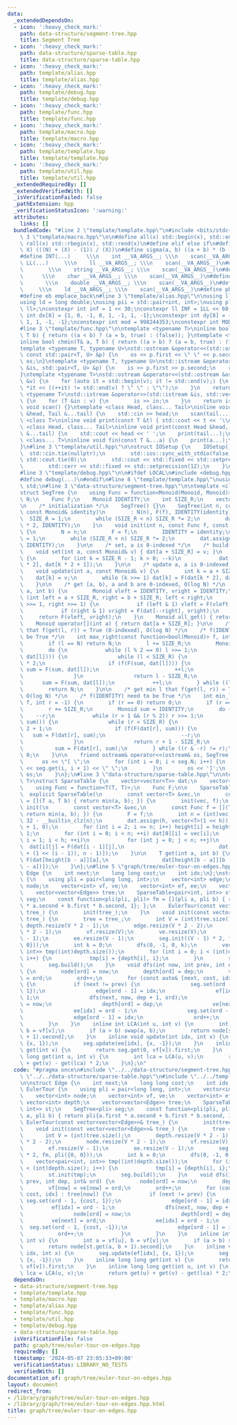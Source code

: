 ```yaml
---
data:
  _extendedDependsOn:
  - icon: ':heavy_check_mark:'
    path: data-structure/segment-tree.hpp
    title: Segment Tree
  - icon: ':heavy_check_mark:'
    path: data-structure/sparse-table.hpp
    title: data-structure/sparse-table.hpp
  - icon: ':heavy_check_mark:'
    path: template/alias.hpp
    title: template/alias.hpp
  - icon: ':heavy_check_mark:'
    path: template/debug.hpp
    title: template/debug.hpp
  - icon: ':heavy_check_mark:'
    path: template/func.hpp
    title: template/func.hpp
  - icon: ':heavy_check_mark:'
    path: template/macro.hpp
    title: template/macro.hpp
  - icon: ':heavy_check_mark:'
    path: template/template.hpp
    title: template/template.hpp
  - icon: ':heavy_check_mark:'
    path: template/util.hpp
    title: template/util.hpp
  _extendedRequiredBy: []
  _extendedVerifiedWith: []
  _isVerificationFailed: false
  _pathExtension: hpp
  _verificationStatusIcon: ':warning:'
  attributes:
    links: []
  bundledCode: "#line 2 \"template/template.hpp\"\n#include <bits/stdc++.h>\n#line\
    \ 3 \"template/macro.hpp\"\n\n#define all(x) std::begin(x), std::end(x)\n#define\
    \ rall(x) std::rbegin(x), std::rend(x)\n#define elif else if\n#define updiv(N,\
    \ X) (((N) + (X) - (1)) / (X))\n#define sigma(a, b) ((a + b) * (b - a + 1) / 2)\n\
    #define INT(...)     \\\n    int __VA_ARGS__; \\\n    scan(__VA_ARGS__)\n#define\
    \ LL(...)     \\\n    ll __VA_ARGS__; \\\n    scan(__VA_ARGS__)\n#define STR(...)\
    \        \\\n    string __VA_ARGS__; \\\n    scan(__VA_ARGS__)\n#define CHR(...)\
    \      \\\n    char __VA_ARGS__; \\\n    scan(__VA_ARGS__)\n#define DOU(...) \
    \       \\\n    double __VA_ARGS__; \\\n    scan(__VA_ARGS__)\n#define LD(...)\
    \     \\\n    ld __VA_ARGS__; \\\n    scan(__VA_ARGS__)\n#define pb push_back\n\
    #define eb emplace_back\n#line 3 \"template/alias.hpp\"\n\nusing ll = long long;\n\
    using ld = long double;\nusing pii = std::pair<int, int>;\nusing pll = std::pair<ll,\
    \ ll>;\nconstexpr int inf = 1 << 30;\nconstexpr ll INF = 1LL << 60;\nconstexpr\
    \ int dx[8] = {1, 0, -1, 0, 1, -1, 1, -1};\nconstexpr int dy[8] = {0, 1, 0, -1,\
    \ 1, 1, -1, -1};\nconstexpr int mod = 998244353;\nconstexpr int MOD = 1e9 + 7;\n\
    #line 3 \"template/func.hpp\"\n\ntemplate <typename T>\ninline bool chmax(T& a,\
    \ T b) { return ((a < b) ? (a = b, true) : (false)); }\ntemplate <typename T>\n\
    inline bool chmin(T& a, T b) { return ((a > b) ? (a = b, true) : (false)); }\n\
    template <typename T, typename U>\nstd::ostream &operator<<(std::ostream &os,\
    \ const std::pair<T, U> &p) {\n    os << p.first << \" \" << p.second;\n    return\
    \ os;\n}\ntemplate <typename T, typename U>\nstd::istream &operator>>(std::istream\
    \ &is, std::pair<T, U> &p) {\n    is >> p.first >> p.second;\n    return is;\n\
    }\ntemplate <typename T>\nstd::ostream &operator<<(std::ostream &os, const std::vector<T>\
    \ &v) {\n    for (auto it = std::begin(v); it != std::end(v);) {\n        os <<\
    \ *it << ((++it) != std::end(v) ? \" \" : \"\");\n    }\n    return os;\n}\ntemplate\
    \ <typename T>\nstd::istream &operator>>(std::istream &is, std::vector<T> &v)\
    \ {\n    for (T &in : v) {\n        is >> in;\n    }\n    return is;\n}\ninline\
    \ void scan() {}\ntemplate <class Head, class... Tail>\ninline void scan(Head\
    \ &head, Tail &...tail) {\n    std::cin >> head;\n    scan(tail...);\n}\ntemplate\
    \ <class T>\ninline void print(const T &t) { std::cout << t << '\\n'; }\ntemplate\
    \ <class Head, class... Tail>\ninline void print(const Head &head, const Tail\
    \ &...tail) {\n    std::cout << head << ' ';\n    print(tail...);\n}\ntemplate\
    \ <class... T>\ninline void fin(const T &...a) {\n    print(a...);\n    exit(0);\n\
    }\n#line 3 \"template/util.hpp\"\n\nstruct IOSetup {\n    IOSetup() {\n      \
    \  std::cin.tie(nullptr);\n        std::ios::sync_with_stdio(false);\n       \
    \ std::cout.tie(0);\n        std::cout << std::fixed << std::setprecision(12);\n\
    \        std::cerr << std::fixed << std::setprecision(12);\n    }\n} IOSetup;\n\
    #line 3 \"template/debug.hpp\"\n\n#ifdef LOCAL\n#include <debug.hpp>\n#else\n\
    #define debug(...)\n#endif\n#line 8 \"template/template.hpp\"\nusing namespace\
    \ std;\n#line 3 \"data-structure/segment-tree.hpp\"\n\ntemplate <class Monoid>\n\
    struct SegTree {\n    using Func = function<Monoid(Monoid, Monoid)>;\n    int\
    \ N;\n    Func F;\n    Monoid IDENTITY;\n    int SIZE_R;\n    vector<Monoid> dat;\n\
    \n    /* initialization */\n    SegTree() {}\n    SegTree(int n, const Func f,\
    \ const Monoid& identity)\n        : N(n), F(f), IDENTITY(identity) {\n      \
    \  SIZE_R = 1;\n        while (SIZE_R < n) SIZE_R *= 2;\n        dat.assign(SIZE_R\
    \ * 2, IDENTITY);\n    }\n    void init(int n, const Func f, const Monoid& identity)\
    \ {\n        N = n;\n        F = f;\n        IDENTITY = identity;\n        SIZE_R\
    \ = 1;\n        while (SIZE_R < n) SIZE_R *= 2;\n        dat.assign(SIZE_R * 2,\
    \ IDENTITY);\n    }\n\n    /* set, a is 0-indexed */\n    /* build(): O(N) */\n\
    \    void set(int a, const Monoid& v) { dat[a + SIZE_R] = v; }\n    void build()\
    \ {\n        for (int k = SIZE_R - 1; k > 0; --k)\n            dat[k] = F(dat[k\
    \ * 2], dat[k * 2 + 1]);\n    }\n\n    /* update a, a is 0-indexed, O(log N) */\n\
    \    void update(int a, const Monoid& v) {\n        int k = a + SIZE_R;\n    \
    \    dat[k] = v;\n        while (k >>= 1) dat[k] = F(dat[k * 2], dat[k * 2 + 1]);\n\
    \    }\n\n    /* get [a, b), a and b are 0-indexed, O(log N) */\n    Monoid get(int\
    \ a, int b) {\n        Monoid vleft = IDENTITY, vright = IDENTITY;\n        for\
    \ (int left = a + SIZE_R, right = b + SIZE_R; left < right;\n             left\
    \ >>= 1, right >>= 1) {\n            if (left & 1) vleft = F(vleft, dat[left++]);\n\
    \            if (right & 1) vright = F(dat[--right], vright);\n        }\n   \
    \     return F(vleft, vright);\n    }\n    Monoid all_get() { return dat[1]; }\n\
    \    Monoid operator[](int a) { return dat[a + SIZE_R]; }\n\n    /* get max r\
    \ that f(get(l, r)) = True (0-indexed), O(log N) */\n    /* f(IDENTITY) need to\
    \ be True */\n    int max_right(const function<bool(Monoid)> f, int l = 0) {\n\
    \        if (l == N) return N;\n        l += SIZE_R;\n        Monoid sum = IDENTITY;\n\
    \        do {\n            while (l % 2 == 0) l >>= 1;\n            if (!f(F(sum,\
    \ dat[l]))) {\n                while (l < SIZE_R) {\n                    l = l\
    \ * 2;\n                    if (f(F(sum, dat[l]))) {\n                       \
    \ sum = F(sum, dat[l]);\n                        ++l;\n                    }\n\
    \                }\n                return l - SIZE_R;\n            }\n      \
    \      sum = F(sum, dat[l]);\n            ++l;\n        } while ((l & -l) != l);\n\
    \        return N;\n    }\n\n    /* get min l that f(get(l, r)) = True (0-indexed),\
    \ O(log N) */\n    /* f(IDENTITY) need to be True */\n    int min_left(const function<bool(Monoid)>\
    \ f, int r = -1) {\n        if (r == 0) return 0;\n        if (r == -1) r = N;\n\
    \        r += SIZE_R;\n        Monoid sum = IDENTITY;\n        do {\n        \
    \    --r;\n            while (r > 1 && (r % 2)) r >>= 1;\n            if (!f(F(dat[r],\
    \ sum))) {\n                while (r < SIZE_R) {\n                    r = r *\
    \ 2 + 1;\n                    if (f(F(dat[r], sum))) {\n                     \
    \   sum = F(dat[r], sum);\n                        --r;\n                    }\n\
    \                }\n                return r + 1 - SIZE_R;\n            }\n  \
    \          sum = F(dat[r], sum);\n        } while ((r & -r) != r);\n        return\
    \ 0;\n    }\n\n    friend ostream& operator<<(ostream& os, SegTree seg) {\n  \
    \      os << \"[ \";\n        for (int i = 0; i < seg.N; i++) {\n            os\
    \ << seg.get(i, i + 1) << \" \";\n        }\n        os << ']';\n        return\
    \ os;\n    }\n};\n#line 3 \"data-structure/sparse-table.hpp\"\n\ntemplate <class\
    \ T>\nstruct SparseTable {\n    vector<vector<T>> dat;\n    vector<int> height;\n\
    \    using Func = function<T(T, T)>;\n    Func F;\n\n    SparseTable() {}\n  \
    \  explicit SparseTable(\n        const vector<T> &vec,\n        const Func f\
    \ = [](T a, T b) { return min(a, b); }) {\n        init(vec, f);\n    }\n    void\
    \ init(\n        const vector<T> &vec,\n        const Func f = [](T a, T b) {\
    \ return min(a, b); }) {\n        F = f;\n        int n = (int)vec.size(), h =\
    \ 32 - __builtin_clz(n);\n        dat.assign(h, vector<T>(1 << h));\n        height.assign(n\
    \ + 1, 0);\n        for (int i = 2; i <= n; i++) height[i] = height[i >> 1] +\
    \ 1;\n        for (int i = 0; i < n; ++i) dat[0][i] = vec[i];\n        for (int\
    \ i = 1; i < h; ++i)\n            for (int j = 0; j < n; ++j)\n              \
    \  dat[i][j] = F(dat[i - 1][j],\n                              dat[i - 1][min(j\
    \ + (1 << (i - 1)), n - 1)]);\n    }\n\n    T get(int a, int b) {\n        return\
    \ F(dat[height[b - a]][a],\n                 dat[height[b - a]][b - (1 << height[b\
    \ - a])]);\n    }\n};\n#line 5 \"graph/tree/euler-tour-on-edges.hpp\"\n\nstruct\
    \ Edge {\n    int next;\n    long long cost;\n    int idx;\n};\nstruct EulerTour\
    \ {\n    using pli = pair<long long, int>;\n    vector<int> edge;\n    vector<int>\
    \ node;\n    vector<int> vf, ve;\n    vector<int> ef, ee;\n    vector<int> depth;\n\
    \    vector<vector<Edge>> tree;\n    SparseTable<pair<int, int>> st;\n    SegTree<pli>\
    \ seg;\n    const function<pli(pli, pli)> fm = [](pli a, pli b) { return pli{a.first\
    \ * a.second + b.first * b.second, 1}; };\n    EulerTour(const vector<vector<Edge>>&\
    \ tree_) {\n        init(tree_);\n    }\n    void init(const vector<vector<Edge>>&\
    \ tree_) {\n        tree = tree_;\n        int V = (int)tree.size();\n       \
    \ depth.resize(V * 2 - 1);\n        edge.resize(V * 2 - 2);\n        node.resize(V\
    \ * 2 - 1);\n        vf.resize(V);\n        ve.resize(V);\n        ef.resize(V\
    \ - 1);\n        ee.resize(V - 1);\n        seg.init((V - 1) * 2, fm, pli({0,\
    \ 0}));\n        int k = 0;\n        dfs(0, -1, 0, k);\n        vector<pair<int,\
    \ int>> tmp((int)depth.size());\n        for (int i = 0; i < (int)depth.size();\
    \ i++) {\n            tmp[i] = {depth[i], i};\n        }\n        st.init(tmp);\n\
    \        seg.build();\n    }\n    void dfs(int now, int prev, int dep, int& ord)\
    \ {\n        node[ord] = now;\n        depth[ord] = dep;\n        vf[now] = ve[now]\
    \ = ord;\n        ord++;\n        for (const auto& [next, cost, idx] : tree[now])\
    \ {\n            if (next != prev) {\n                seg.set(ord - 1, {cost,\
    \ 1});\n                edge[ord - 1] = idx;\n                ef[idx] = ord -\
    \ 1;\n                dfs(next, now, dep + 1, ord);\n                node[ord]\
    \ = now;\n                depth[ord] = dep;\n                ve[next] = ord;\n\
    \                ee[idx] = ord - 1;\n                seg.set(ord - 1, {cost, -1});\n\
    \                edge[ord - 1] = idx;\n                ord++;\n            }\n\
    \        }\n    }\n    inline int LCA(int u, int v) {\n        int a = vf[u],\
    \ b = vf[v];\n        if (a > b) swap(a, b);\n        return node[st.get(a, b\
    \ + 1).second];\n    }\n    inline void update(int idx, int x) {\n        seg.update(ef[idx],\
    \ {x, 1});\n        seg.update(ee[idx], {x, -1});\n    }\n    inline long long\
    \ get(int v) {\n        return seg.get(0, vf[v]).first;\n    }\n    inline long\
    \ long get(int u, int v) {\n        int lca = LCA(u, v);\n        return get(u)\
    \ + get(v) - get(lca) * 2;\n    }\n};\n"
  code: "#pragma once\n#include \"../../data-structure/segment-tree.hpp\"\n#include\
    \ \"../../data-structure/sparse-table.hpp\"\n#include \"../../template/template.hpp\"\
    \n\nstruct Edge {\n    int next;\n    long long cost;\n    int idx;\n};\nstruct\
    \ EulerTour {\n    using pli = pair<long long, int>;\n    vector<int> edge;\n\
    \    vector<int> node;\n    vector<int> vf, ve;\n    vector<int> ef, ee;\n   \
    \ vector<int> depth;\n    vector<vector<Edge>> tree;\n    SparseTable<pair<int,\
    \ int>> st;\n    SegTree<pli> seg;\n    const function<pli(pli, pli)> fm = [](pli\
    \ a, pli b) { return pli{a.first * a.second + b.first * b.second, 1}; };\n   \
    \ EulerTour(const vector<vector<Edge>>& tree_) {\n        init(tree_);\n    }\n\
    \    void init(const vector<vector<Edge>>& tree_) {\n        tree = tree_;\n \
    \       int V = (int)tree.size();\n        depth.resize(V * 2 - 1);\n        edge.resize(V\
    \ * 2 - 2);\n        node.resize(V * 2 - 1);\n        vf.resize(V);\n        ve.resize(V);\n\
    \        ef.resize(V - 1);\n        ee.resize(V - 1);\n        seg.init((V - 1)\
    \ * 2, fm, pli({0, 0}));\n        int k = 0;\n        dfs(0, -1, 0, k);\n    \
    \    vector<pair<int, int>> tmp((int)depth.size());\n        for (int i = 0; i\
    \ < (int)depth.size(); i++) {\n            tmp[i] = {depth[i], i};\n        }\n\
    \        st.init(tmp);\n        seg.build();\n    }\n    void dfs(int now, int\
    \ prev, int dep, int& ord) {\n        node[ord] = now;\n        depth[ord] = dep;\n\
    \        vf[now] = ve[now] = ord;\n        ord++;\n        for (const auto& [next,\
    \ cost, idx] : tree[now]) {\n            if (next != prev) {\n               \
    \ seg.set(ord - 1, {cost, 1});\n                edge[ord - 1] = idx;\n       \
    \         ef[idx] = ord - 1;\n                dfs(next, now, dep + 1, ord);\n\
    \                node[ord] = now;\n                depth[ord] = dep;\n       \
    \         ve[next] = ord;\n                ee[idx] = ord - 1;\n              \
    \  seg.set(ord - 1, {cost, -1});\n                edge[ord - 1] = idx;\n     \
    \           ord++;\n            }\n        }\n    }\n    inline int LCA(int u,\
    \ int v) {\n        int a = vf[u], b = vf[v];\n        if (a > b) swap(a, b);\n\
    \        return node[st.get(a, b + 1).second];\n    }\n    inline void update(int\
    \ idx, int x) {\n        seg.update(ef[idx], {x, 1});\n        seg.update(ee[idx],\
    \ {x, -1});\n    }\n    inline long long get(int v) {\n        return seg.get(0,\
    \ vf[v]).first;\n    }\n    inline long long get(int u, int v) {\n        int\
    \ lca = LCA(u, v);\n        return get(u) + get(v) - get(lca) * 2;\n    }\n};"
  dependsOn:
  - data-structure/segment-tree.hpp
  - template/template.hpp
  - template/macro.hpp
  - template/alias.hpp
  - template/func.hpp
  - template/util.hpp
  - template/debug.hpp
  - data-structure/sparse-table.hpp
  isVerificationFile: false
  path: graph/tree/euler-tour-on-edges.hpp
  requiredBy: []
  timestamp: '2024-05-07 23:05:33+09:00'
  verificationStatus: LIBRARY_NO_TESTS
  verifiedWith: []
documentation_of: graph/tree/euler-tour-on-edges.hpp
layout: document
redirect_from:
- /library/graph/tree/euler-tour-on-edges.hpp
- /library/graph/tree/euler-tour-on-edges.hpp.html
title: graph/tree/euler-tour-on-edges.hpp
---
```

